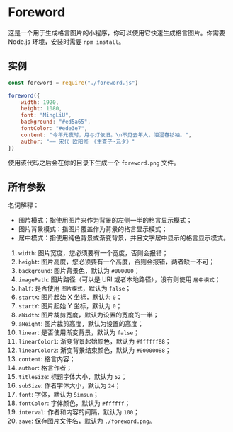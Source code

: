 # Foreword

这是一个用于生成格言图片的小程序，你可以使用它快速生成格言图片。你需要 Node.js 环境，安装时需要 `npm install`。

## 实例

```javascript
const foreword = require("./foreword.js")

foreword({
    width: 1920,
    height: 1080,
    font: "MingLiU",
    background: "#ed5a65",
    fontColor: "#ede3e7",
    content: "今年元夜时，月与灯依旧。\n不见去年人，泪湿春衫袖。",
    author: "—— 宋代 欧阳修 《生查子·元夕》"
})
```

使用该代码之后会在你的目录下生成一个 `foreword.png` 文件。

## 所有参数

名词解释：

* 图片模式：指使用图片来作为背景的左侧一半的格言显示模式；
* 图片背景模式：指图片覆盖作为背景的格言显示模式；
* 居中模式：指使用纯色背景或渐变背景，并且文字居中显示的格言显示模式。

1. `width`: 图片宽度，您必须要有一个宽度，否则会报错；
2. `height`: 图片高度，您必须要有一个高度，否则会报错，两者缺一不可；
3. `background`: 图片背景色，默认为 `#000000`；
4. `imagePath`: 图片路径（可以是 URI 或者本地路径），没有则使用 `居中模式`；
5. `half`: 是否使用 `图片模式`，默认为 `false`；
6. `startX`: 图片起始 X 坐标，默认为 `0`；
7. `startY`: 图片起始 Y 坐标，默认为 `0`；
8. `aWidth`: 图片裁剪宽度，默认为设置的宽度的一半；
9. `aHeight`: 图片裁剪高度，默认为设置的高度；
10. `linear`: 是否使用渐变背景，默认为 `false`；
11. `linearColor1`: 渐变背景起始颜色，默认为 `#ffffff88`；
12. `linearColor2`: 渐变背景结束颜色，默认为 `#00000088`；
13. `content`: 格言内容；
14. `author`: 格言作者；
15. `titleSize`: 标题字体大小，默认为 `52`；
16. `subSize`: 作者字体大小，默认为 `24`；
17. `font`: 字体，默认为 `Simsun`；
18. `fontColor`: 字体颜色，默认为 `#ffffff`；
19. `interval`: 作者和内容的间隔，默认为 `100`；
20. `save`: 保存图片文件名，默认为 `./foreword.png`。

